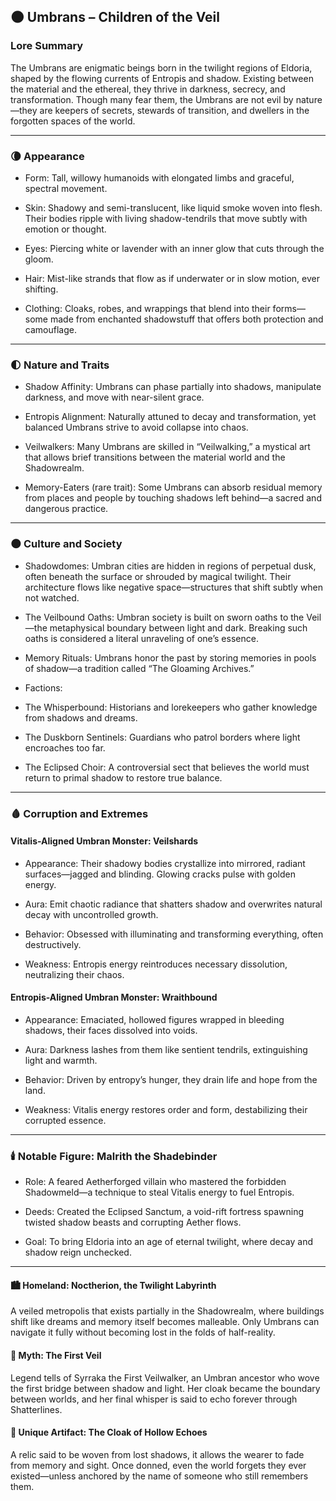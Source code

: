 ## 🌑 Umbrans – Children of the Veil

### Lore Summary

The Umbrans are enigmatic beings born in the twilight regions of Eldoria, shaped by the flowing currents of Entropis and shadow. Existing between the material and the ethereal, they thrive in darkness, secrecy, and transformation. Though many fear them, the Umbrans are not evil by nature—they are keepers of secrets, stewards of transition, and dwellers in the forgotten spaces of the world.

---

### 🌘 Appearance

- Form: Tall, willowy humanoids with elongated limbs and graceful, spectral movement.  
      
    
- Skin: Shadowy and semi-translucent, like liquid smoke woven into flesh. Their bodies ripple with living shadow-tendrils that move subtly with emotion or thought.  
      
    
- Eyes: Piercing white or lavender with an inner glow that cuts through the gloom.  
      
    
- Hair: Mist-like strands that flow as if underwater or in slow motion, ever shifting.  
      
    
- Clothing: Cloaks, robes, and wrappings that blend into their forms—some made from enchanted shadowstuff that offers both protection and camouflage.  
      
    

---

### 🌓 Nature and Traits

- Shadow Affinity: Umbrans can phase partially into shadows, manipulate darkness, and move with near-silent grace.  
      
    
- Entropis Alignment: Naturally attuned to decay and transformation, yet balanced Umbrans strive to avoid collapse into chaos.  
      
    
- Veilwalkers: Many Umbrans are skilled in “Veilwalking,” a mystical art that allows brief transitions between the material world and the Shadowrealm.  
      
    
- Memory-Eaters (rare trait): Some Umbrans can absorb residual memory from places and people by touching shadows left behind—a sacred and dangerous practice.  
      
    

---

### 🌑 Culture and Society

- Shadowdomes: Umbran cities are hidden in regions of perpetual dusk, often beneath the surface or shrouded by magical twilight. Their architecture flows like negative space—structures that shift subtly when not watched.  
      
    
- The Veilbound Oaths: Umbran society is built on sworn oaths to the Veil—the metaphysical boundary between light and dark. Breaking such oaths is considered a literal unraveling of one’s essence.  
      
    
- Memory Rituals: Umbrans honor the past by storing memories in pools of shadow—a tradition called “The Gloaming Archives.”  
      
    
- Factions:  
      
    

- The Whisperbound: Historians and lorekeepers who gather knowledge from shadows and dreams.  
      
    
- The Duskborn Sentinels: Guardians who patrol borders where light encroaches too far.  
      
    
- The Eclipsed Choir: A controversial sect that believes the world must return to primal shadow to restore true balance.  
      
    

---

### 🩸 Corruption and Extremes

#### Vitalis-Aligned Umbran Monster: Veilshards

- Appearance: Their shadowy bodies crystallize into mirrored, radiant surfaces—jagged and blinding. Glowing cracks pulse with golden energy.  
      
    
- Aura: Emit chaotic radiance that shatters shadow and overwrites natural decay with uncontrolled growth.  
      
    
- Behavior: Obsessed with illuminating and transforming everything, often destructively.  
      
    
- Weakness: Entropis energy reintroduces necessary dissolution, neutralizing their chaos.  
      
    

#### Entropis-Aligned Umbran Monster: Wraithbound

- Appearance: Emaciated, hollowed figures wrapped in bleeding shadows, their faces dissolved into voids.  
      
    
- Aura: Darkness lashes from them like sentient tendrils, extinguishing light and warmth.  
      
    
- Behavior: Driven by entropy’s hunger, they drain life and hope from the land.  
      
    
- Weakness: Vitalis energy restores order and form, destabilizing their corrupted essence.  
      
    

---

### 🕯️ Notable Figure: Malrith the Shadebinder

- Role: A feared Aetherforged villain who mastered the forbidden Shadowmeld—a technique to steal Vitalis energy to fuel Entropis.  
      
    
- Deeds: Created the Eclipsed Sanctum, a void-rift fortress spawning twisted shadow beasts and corrupting Aether flows.  
      
    
- Goal: To bring Eldoria into an age of eternal twilight, where decay and shadow reign unchecked.  
      
    

---

#### 🏙️ Homeland: Noctherion, the Twilight Labyrinth

A veiled metropolis that exists partially in the Shadowrealm, where buildings shift like dreams and memory itself becomes malleable. Only Umbrans can navigate it fully without becoming lost in the folds of half-reality.

#### 📜 Myth: The First Veil

Legend tells of Syrraka the First Veilwalker, an Umbran ancestor who wove the first bridge between shadow and light. Her cloak became the boundary between worlds, and her final whisper is said to echo forever through Shatterlines.

#### 🧥 Unique Artifact: The Cloak of Hollow Echoes

A relic said to be woven from lost shadows, it allows the wearer to fade from memory and sight. Once donned, even the world forgets they ever existed—unless anchored by the name of someone who still remembers them.